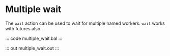 # Multiple wait

The `wait` action can be used to wait for multiple named workers. `wait` works with futures also.

::: code multiple_wait.bal :::

::: out multiple_wait.out :::